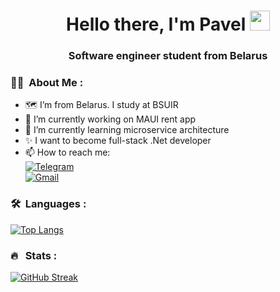<h1 align="center">
  Hello there, I'm Pavel <img src="https://github.com/blackcater/blackcater/raw/main/images/Hi.gif" height="32"/>
</h1>

<h3 align="center">Software engineer student from Belarus </h3>


### 👨‍💻 &nbsp;About Me :

- 🗺️ I’m from Belarus. I study at BSUIR
- 🔭 I’m currently working on MAUI rent app
- 🌱 I’m currently learning microservice architecture
- ✨ I want to become full-stack .Net developer
- 📫 How to reach me: \
    [![Telegram](https://img.shields.io/badge/Telegram-2CA5E0?style=flat&logo=telegram&logoColor=white)](https://t.me/PavelAbram0vich) \
    <a href="mailto:apn20040510@gmail.com"> <!--when using markdown syntax it is not possible to use mailto in <a></a> tag-->
        <img src="https://img.shields.io/badge/Gmail-D14836?style=flat&amp;logo=gmail&amp;logoColor=white" alt="Gmail" data-canonical-src="https://img.shields.io/badge/Gmail-D14836?style=flat&amp;logo=gmail&amp;logoColor=white" style="max-width: 100%;"> 
    </a> 

### 🛠 &nbsp;Languages :
[![Top Langs](https://github-readme-stats.vercel.app/api/top-langs/?username=Pavelabramovich&layout=compact)](https://github.com/anuraghazra/github-readme-stats)

### 🔥 &nbsp; Stats :
<a href="https://git.io/streak-stats">
    <img src="https://github-readme-streak-stats.herokuapp.com?user=Pavelabramovich&theme=transparent&border_radius=5&date_format=j%20M%5B%20Y%5D" alt="GitHub Streak" />
</a>





